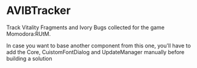 # AVIBTracker
Track Vitality Fragments and Ivory Bugs collected for the game Momodora:RUtM.

In case you want to base another component from this one, you'll have to add the Core, CuistomFontDialog and UpdateManager manually before building a solution
